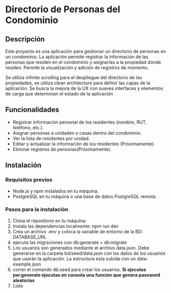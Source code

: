 # Directorio de Personas del Condominio

## Descripción
Este proyecto es una aplicación para gestionar un directorio de personas en un condominio. La aplicación permite registrar la información de las personas que residen en el condominio y asignarlas a la propiedad donde residen. Permite la visualización y adición de registros de momento.

Se utiliza infinite scrolling para el despliegue del directorio de las propiedades, se utiliza clean architecture para definir las capas de la aplicación. Se busca la mejora de la UX con suaves interfaces y elementos de carga que determinan el estado de la aplicación

## Funcionalidades
- Registrar información personal de los residentes (nombre, RUT, teléfono, etc.).
- Asignar personas a unidades o casas dentro del condominio.
- Ver la lista de residentes por unidad.
- Editar y actualizar la información de los residentes (Próximamente).
- Eliminar registros de personas(Próximamente).

## Instalación

### Requisitos previos
- Node.js y npm instalados en tu máquina.
- PostgreSQL en tu máquina o una base de datos PostgreSQL remota.

### Pasos para la instalación

1. Clona el repositorio en tu máquina:
2. Instala las dependencias localmente: npm run dev
3. Crea un archivo .env y coloca la variable de entorno de la BD: DATABASE_URL
4. ejecuta las migraciones con db:generate + db:migrate
5. Los usuarios son generados mediante el archivo data.json. Debe generarse en la carpeta bd/seed/data.json con los datos de los usuarios que usarán la aplicación. La estructura esta subida con un data-example.json
6. correr el comando db:seed para crear los usuarios. **Si ejecutas pw:generate ejecutas en consola una funcion que genera password aleatorias**
7. Listo
